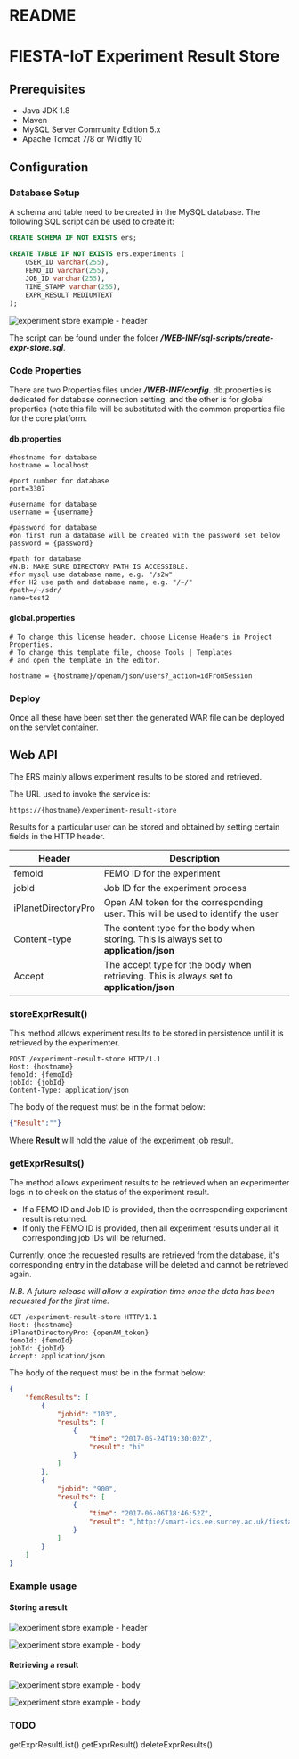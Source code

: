 # README #

# FIESTA-IoT Experiment Result Store  

## Prerequisites  
 - Java JDK 1.8  
 - Maven  
 - MySQL Server Community Edition 5.x  
 - Apache Tomcat 7/8 or Wildfly 10  

## Configuration  

### Database Setup  

A schema and table need to be created in the MySQL database. The following SQL script can be used to create it:

``` sql  
CREATE SCHEMA IF NOT EXISTS ers;

CREATE TABLE IF NOT EXISTS ers.experiments (
    USER_ID varchar(255),
    FEMO_ID varchar(255),
    JOB_ID varchar(255),
    TIME_STAMP varchar(255),
    EXPR_RESULT MEDIUMTEXT
);
```  

![experiment store example - header](https://www.dropbox.com/s/tc5kcr56c9i0mo4/store-expr-example-db.png?dl=1)  

The script can be found under the folder ***/WEB-INF/sql-scripts/create-expr-store.sql***.  

### Code Properties  

There are two Properties files under ***/WEB-INF/config***. db.properties is dedicated for database connection setting, and the other is for global properties (note this file will be substituted with the common properties file for the core platform.  

#### db.properties  

``` 
#hostname for database
hostname = localhost

#port number for database
port=3307

#username for database
username = {username}

#password for database
#on first run a database will be created with the password set below
password = {password}

#path for database
#N.B: MAKE SURE DIRECTORY PATH IS ACCESSIBLE.
#for mysql use database name, e.g. "/s2w"
#for H2 use path and database name, e.g. "/~/" 
#path=/~/sdr/
name=test2

``` 
#### global.properties  

```
# To change this license header, choose License Headers in Project Properties.
# To change this template file, choose Tools | Templates
# and open the template in the editor.

hostname = {hostname}/openam/json/users?_action=idFromSession

``` 
### Deploy  
Once all these have been set then the generated WAR file can be deployed on the servlet container.  

## Web API  

The ERS mainly allows experiment results to be stored and retrieved. 

The URL used to invoke the service is:
```  
https://{hostname}/experiment-result-store  
```   
 Results for a particular user can be stored and obtained by setting certain fields in the HTTP header.

| Header  | Description  |
|---|---| 
|femoId|  FEMO ID for the experiment |
|jobId| Job ID for the experiment process|
|iPlanetDirectoryPro| Open AM token for the corresponding user. This will be used to identify the user  |
|Content-type| The content type for the body when storing. This is always set to **application/json**  |
|Accept| The accept type for the body when retrieving. This is always set to **application/json**  |

### storeExprResult()  
This method allows experiment results to be stored in persistence until it is retrieved by the experimenter.  
``` 
POST /experiment-result-store HTTP/1.1
Host: {hostname}
femoId: {femoId}
jobId: {jobId}
Content-Type: application/json
```  

The body of the request must be in the format below:

```json  
{"Result":""}
```  
 Where **Result** will hold the value of the experiment job result.
 
### getExprResults()  

The method allows experiment results to be retrieved when an experimenter logs in to check on the status of the experiment result.  

 - If a FEMO ID and Job ID is provided, then the corresponding experiment result is returned. 
 - If only the FEMO ID is provided, then all experiment results under all it corresponding job IDs will be returned. 

Currently, once the requested results are retrieved from the database, it's corresponding entry in the database will be deleted and cannot be retrieved again. 

*N.B. A future release will allow a expiration time once the data has been requested for the first time.*
``` 
GET /experiment-result-store HTTP/1.1
Host: {hostname}
iPlanetDirectoryPro: {openAM_token}
femoId: {femoId}
jobId: {jobId}
Accept: application/json 
```  

The body of the request must be in the format below:

```json  
{
    "femoResults": [
        {
            "jobid": "103",
            "results": [
                {
                    "time": "2017-05-24T19:30:02Z",
                    "result": "hi"
                }
            ]
        },
        {
            "jobid": "900",
            "results": [
                {
                    "time": "2017-06-06T18:46:52Z",
                    "result": ",http://smart-ics.ee.surrey.ac.uk/fiesta-iot/resource/sc-sics-sp-002-power,http://smart-ics.ee.surrey.ac.uk/fiesta-iot/resource/sc-sics-sp-001-power\n0.0,1.432187701766452e-14,1.9040324872321435e-14\n0.00819672131148,10.483904864244515,12.66849135485158\n0.016393442623,10.037536235817262,11.694920662095793\n0.0245901639344,8.274362461842944,10.787303593017295\n0.0327868852459,6.936821514862263,8.95507559616293\n0.0409836065574,5.322912117131182,6.684190365119811\n0.0491803278689,4.0828434819081725,4.156983856615794\n0.0573770491803,2.267728032490481,2.530561320212919\n0.0655737704918,0.6565507982225585,0.6050609198606894\n0.0737704918033,1.3997255070742531,1.0799031869904239\n0.0819672131148,1.665701660453452,2.954284570154875\n0.0901639344262,1.6320456294790227,2.5005243782136066\n0.0983606557377,1.5195656197778484,2.7019058846634727\n"
                }
            ]
        }
    ]
}
```  

### Example  usage

#### Storing a result  
![experiment store example - header](https://www.dropbox.com/s/ujjbz07so0cwwkt/store-expr-example-header.png?dl=1)  

![experiment store example - body](https://www.dropbox.com/s/7c6mckriyp8fogk/store-expr-example-body.png?dl=1)  

#### Retrieving a result  
![experiment store example - body](https://www.dropbox.com/s/bea2ify1uguxxrn/retreive-expr-example-header.png?dl=1)  

![experiment store example - body](https://www.dropbox.com/s/fpnfmga82ct3h90/retreive-expr-example-body.png?dl=1)  


### TODO
getExprResultList() 
getExprResult() 
deleteExprResults()  
